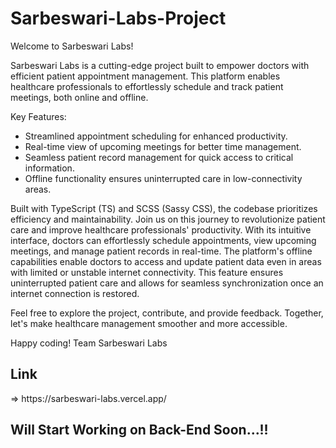 # Sarbeswari-Labs-Project

Welcome to Sarbeswari Labs!

Sarbeswari Labs is a cutting-edge project built to empower doctors with efficient patient appointment management. This platform enables healthcare professionals to effortlessly schedule and track patient meetings, both online and offline.

Key Features:
- Streamlined appointment scheduling for enhanced productivity.
- Real-time view of upcoming meetings for better time management.
- Seamless patient record management for quick access to critical information.
- Offline functionality ensures uninterrupted care in low-connectivity areas.

Built with TypeScript (TS) and SCSS (Sassy CSS), the codebase prioritizes efficiency and maintainability. Join us on this journey to revolutionize patient care and improve healthcare professionals' productivity. With its intuitive interface, doctors can effortlessly schedule appointments, view upcoming meetings, and manage patient records in real-time. The platform's offline capabilities enable doctors to access and update patient data even in areas with limited or unstable internet connectivity. This feature ensures uninterrupted patient care and allows for seamless synchronization once an internet connection is restored.

Feel free to explore the project, contribute, and provide feedback. Together, let's make healthcare management smoother and more accessible.

Happy coding!
Team Sarbeswari Labs

<h2>Link</h2> => https://sarbeswari-labs.vercel.app/

<h2>Will Start Working on Back-End Soon...!!</h2>


















